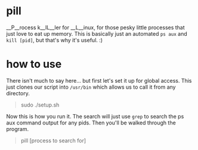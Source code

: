 # pill
__P__rocess k__IL__ler for __L__inux, for those pesky little processes that 
just love to eat up memory.
This is basically just an automated `ps aux` and `kill [pid]`, but that's why
it's useful. :)

# how to use
There isn't much to say here... but first let's set it up for global access.
This just clones our script into `/usr/bin` which allows us to call it from
any directory.
> sudo ./setup.sh

Now this is how you run it. The search will just use `grep` to search the 
ps aux command output for any pids. Then you'll be walked through the program.
> pill [process to search for]

